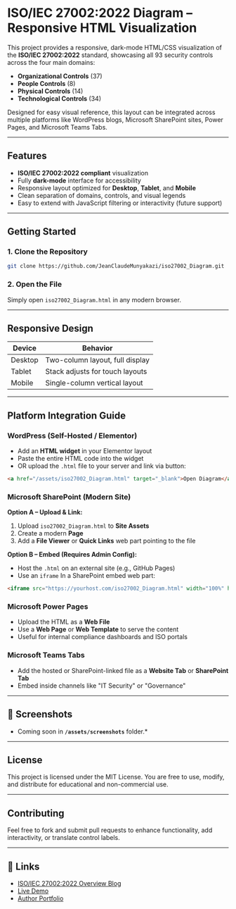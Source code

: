 # ISO/IEC 27002:2022 Diagram – Responsive HTML Visualization

This project provides a responsive, dark-mode HTML/CSS visualization of the **ISO/IEC 27002:2022** standard, showcasing all 93 security controls across the four main domains:

* **Organizational Controls** (37)
* **People Controls** (8)
* **Physical Controls** (14)
* **Technological Controls** (34)

Designed for easy visual reference, this layout can be integrated across multiple platforms like WordPress blogs, Microsoft SharePoint sites, Power Pages, and Microsoft Teams Tabs.

---

## Features

*  **ISO/IEC 27002:2022 compliant** visualization
*  Fully **dark-mode** interface for accessibility
*  Responsive layout optimized for **Desktop**, **Tablet**, and **Mobile**
*  Clean separation of domains, controls, and visual legends
*  Easy to extend with JavaScript filtering or interactivity (future support)

---

##  Getting Started

### 1. Clone the Repository

```bash
git clone https://github.com/JeanClaudeMunyakazi/iso27002_Diagram.git
```

### 2. Open the File

Simply open `iso27002_Diagram.html` in any modern browser.

---

##  Responsive Design

| Device  | Behavior                        |
| ------- | ------------------------------- |
| Desktop | Two-column layout, full display |
| Tablet  | Stack adjusts for touch layouts |
| Mobile  | Single-column vertical layout   |

---

##  Platform Integration Guide

###  WordPress (Self-Hosted / Elementor)

* Add an **HTML widget** in your Elementor layout
* Paste the entire HTML code into the widget
* OR upload the `.html` file to your server and link via button:

```html
<a href="/assets/iso27002_Diagram.html" target="_blank">Open Diagram</a>
```

###  Microsoft SharePoint (Modern Site)

**Option A – Upload & Link:**

1. Upload `iso27002_Diagram.html` to **Site Assets**
2. Create a modern **Page**
3. Add a **File Viewer** or **Quick Links** web part pointing to the file

**Option B – Embed (Requires Admin Config):**

* Host the `.html` on an external site (e.g., GitHub Pages)
* Use an `iframe` In a SharePoint embed web part:

```html
<iframe src="https://yourhost.com/iso27002_Diagram.html" width="100%" height="800"></iframe>
```

###  Microsoft Power Pages

* Upload the HTML as a **Web File**
* Use a **Web Page** or **Web Template** to serve the content
* Useful for internal compliance dashboards and ISO portals

###  Microsoft Teams Tabs

* Add the hosted or SharePoint-linked file as a **Website Tab** or **SharePoint Tab**
* Embed inside channels like "IT Security" or "Governance"

---

## 📸 Screenshots

* Coming soon in **`/assets/screenshots`** folder.*

---

##  License

This project is licensed under the MIT License. You are free to use, modify, and distribute for educational and non-commercial use.

---

##  Contributing

Feel free to fork and submit pull requests to enhance functionality, add interactivity, or translate control labels.

---

## 🔗 Links

* [ISO/IEC 27002:2022 Overview Blog](https://munyakazi.org/professional-blog/it-security-management-framework/)
* [Live Demo](https://yourdomain.com/path/iso27002_Diagram.html)
* [Author Portfolio](https://munyakazi.org)
